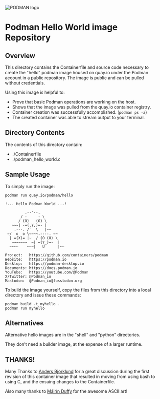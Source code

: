 ![PODMAN logo](https://raw.githubusercontent.com/containers/common/main/logos/podman-logo-full-vert.png)

# Podman Hello World image Repository

## Overview

This directory contains the Containerfile and source code necessary to create the
"hello" podman image housed on quay.io under the Podman account in a public
repository.  The image is public and can be pulled without credentials.

Using this image is helpful to:

 * Prove that basic Podman operations are working on the host.
 * Shows that the image was pulled from the quay.io container registry.
 * Container creation was successfully accomplished. (`podman ps -a`)
 * The created container was able to stream output to your terminal.

## Directory Contents

The contents of this directory contain:
 * ./Containerfile
 * ./podman_hello_world.c

## Sample Usage

To simply run the image:

```
podman run quay.io/podman/hello

!... Hello Podman World ...!

         .--"--.
       / -     - \
      / (O)   (O) \
   ~~~| -=(,Y,)=- |
    .---. /`  \   |~~
 ~/  o  o \~~~~.----. ~~
  | =(X)= |~  / (O (O) \
   ~~~~~~~  ~| =(Y_)=-  |
  ~~~~    ~~~|   U      |~~

Project:   https://github.com/containers/podman
Website:   https://podman.io
Desktop:   https://podman-desktop.io
Documents: https://docs.podman.io
YouTube:   https://youtube.com/@Podman
X/Twitter: @Podman_io
Mastodon:  @Podman_io@fosstodon.org
```
To build the image yourself, copy the files from this directory into
a local directory and issue these commands:

```
podman build -t myhello .
podman run myhello
```

## Alternatives

Alternative hello images are in the "shell" and "python" directories.

They don't need a builder image, at the expense of a larger runtime.

## THANKS!

Many Thanks to [Anders Björklund](https://github.com/afbjorklund) for a great discussion during the
first revision of this container image that resulted in moving
from using bash to using C, and the ensuing changes to the
Containerfile.

Also many thanks to [Máirín Duffy](https://github.com/mairin) for the awesome ASCII art!

